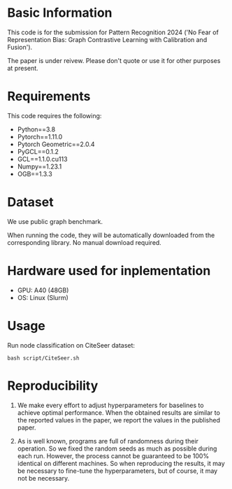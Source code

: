# Basic Information

This code is for the submission for Pattern Recognition 2024 ('No Fear of Representation Bias: Graph Contrastive Learning with Calibration and Fusion').

The paper is under reivew. Please don't quote or use it for other purposes at present.


# Requirements

This code requires the following:

- Python==3.8
- Pytorch==1.11.0
- Pytorch Geometric==2.0.4
- PyGCL==0.1.2
- GCL==1.1.0.cu113
- Numpy==1.23.1
- OGB==1.3.3

# Dataset
We use public graph benchmark. 

When running the code, they will be automatically downloaded from the corresponding library. No manual download required.


# Hardware used for inplementation

- GPU: A40 (48GB)
- OS: Linux (Slurm)

# Usage

Run node classification on CiteSeer dataset:
```
bash script/CiteSeer.sh
```

# Reproducibility

1. We make every effort to adjust hyperparameters for baselines to achieve optimal performance. When the obtained results are similar to the reported values in the paper, we report the values in the published paper.

2. As is well known, programs are full of randomness during their operation. So we fixed the random seeds as much as possible during each run. However, the process cannot be guaranteed to be 100% identical on different machines. So when reproducing the results, it may be necessary to fine-tune the hyperparameters, but of course, it may not be necessary.

